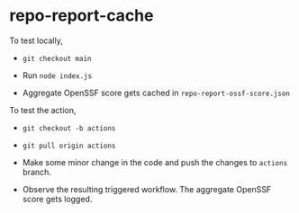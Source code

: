 # repo-report-cache

To test locally,

* `git checkout main`

* Run `node index.js`

* Aggregate OpenSSF score gets cached in `repo-report-ossf-score.json`

To test the action,

* `git checkout -b actions`

* `git pull origin actions`
* Make some minor change in the code and push the changes to `actions` branch.
* Observe the resulting triggered workflow. The aggregate OpenSSF score gets logged.
